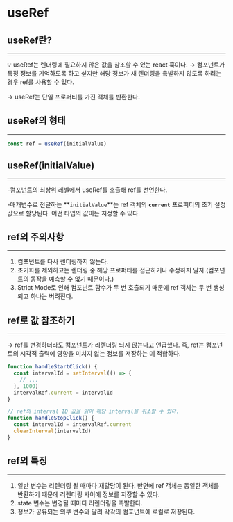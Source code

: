 # useRef

## useRef란?

---

<aside>
💡 useRef는 렌더링에 필요하지 않은 값을 참조할 수 있는 react 훅이다. 
→ 컴포넌트가 특정 정보를 기억하도록 하고 싶지만 해당 정보가 새 렌더링을 촉발하지 않도록 하려는 경우 ref를 사용할 수 있다.

</aside>

→ useRef는 단일 프로퍼티를 가진 객체를 반환한다.

## useRef의 형태

---

```jsx
const ref = useRef(initialValue)
```

## useRef(initialValue)

---

-컴포넌트의 최상위 레벨에서 useRef를 호출해 ref를 선언한다.

-매개변수로 전달하는 **`initialValue`**는 ref 객체의 **`current`** 프로퍼티의 초기 설정값으로 할당된다. 어떤 타입의 값이든 지정할 수 있다.

## ref의 주의사항

---

1. 컴포넌트를 다사 렌더링하지 않는다.
2. 초기화를 제외하고는 렌더링 중 해당 프로퍼티를 접근하거나 수정하지 말자.(컴포넌트의 동작을 예측할 수 없기 때문이다.)
3. Strict Mode로 인해 컴포넌트 함수가 두 번 호출되기 때문에 ref 객체는 두 번 생성되고 하나는 버려진다.

## ref로 값 참조하기

---

→ ref를 변경하더라도 컴포넌트가 리렌더링 되지 않는다고 언급했다. 즉, ref는 컴포넌트의 시각적 출력에 영향을 미치지 않는 정보를 저장하는 데 적합하다.

```jsx
function handleStartClick() {
  const intervalId = setInterval(() => {
    // ...
  }, 1000)
  intervalRef.current = intervalId
}

// ref의 interval ID 값을 읽어 해당 interval을 취소할 수 있다.
function handleStopClick() {
  const intervalId = intervalRef.current
  clearInterval(intervalId)
}
```

## ref의 특징

---

1. 일반 변수는 리렌더링 될 때마다 재할당이 된다. 반면에 ref 객체는 동일한 객체를 반환하기 때문에 리렌더링 사이에 정보를 저장할 수 있다.
2. state 변수는 변경될 때마다 리렌더링을 촉발한다.
3. 정보가 공유되는 외부 변수와 달리 각각의 컴포넌트에 로컬로 저장된다.